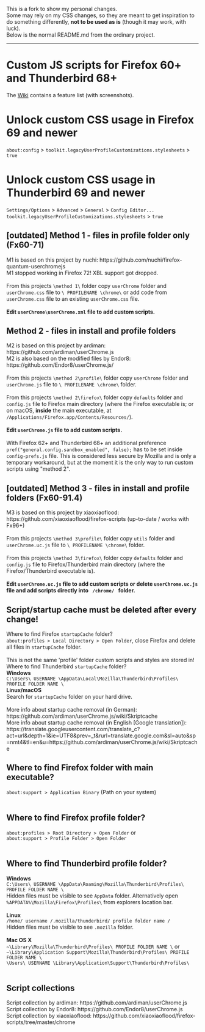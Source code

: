This is a fork to show my personal changes.<br>
Some may rely on my CSS changes, so they are meant to get inspiration to do something differently, **not to be used as is** (though it may work, with luck).<br>
Below is the normal README.md from the ordinary project.

---

<h1>Custom JS scripts for Firefox 60+ and Thunderbird 68+</h1>
The <a href='https://github.com/Aris-t2/CustomJSforFx/wiki'>Wiki</a> contains a feature list (with screenshots).  
<h1>Unlock custom CSS usage in Firefox 69 and newer</h1>  
<code>about:config</code> > <code>toolkit.legacyUserProfileCustomizations.stylesheets</code> > <code>true</code>  
<h1>Unlock custom CSS usage in Thunderbird 69 and newer</h1>  
<code>Settings/Options</code> > <code>Advanced</code> > <code>General</code> > <code>Config Editor...</code> </br>
<code>toolkit.legacyUserProfileCustomizations.stylesheets</code> > <code>true</code>  
<h2>[outdated] Method 1 - files in profile folder only (Fx60-71)</h2>
M1 is based on this project by nuchi: https://github.com/nuchi/firefox-quantum-userchromejs </br>
M1 stopped working in Firefox 72! XBL support got dropped.</br>
</br>
From this projects <code>\method 1\</code> folder copy <code>userChrome</code> folder and <code>userChrome.css</code> file to <code>\ PROFILENAME \chrome\</code> or add code from <code>userChrome.css</code> file to an existing <code>userChrome.css</code> file.</br>
</br>
<b>Edit <code>userChrome\userChrome.xml</code> file to add custom scripts.</b>
</br>
<h2>Method 2 - files in install and profile folders</h2>
M2 is based on this project by ardiman: https://github.com/ardiman/userChrome.js </br>
M2 is also based on the modified files by Endor8: https://github.com/Endor8/userChrome.js/ </br>
</br>
From this projects <code>\method 2\profile\</code> folder copy <code>userChrome</code> folder and <code>userChrome.js</code> file to <code>\ PROFILENAME \chrome\</code> folder.</br>
</br>
From this projects <code>\method 2\firefox\</code> folder copy <code>defaults</code> folder and <code>config.js</code> file to Firefox main directory (where the Firefox executable is; or on macOS, <b>inside</b> the main executable, at <code>/Applications/Firefox.app/Contents/Resources/</code>). </br>
</br>
<b>Edit <code>userChrome.js</code> file to add custom scripts.</b></br>
</br>
With Firefox 62+ and Thunderbird 68+ an additional preference <code>pref("general.config.sandbox_enabled", false);</code> has to be set inside <code>config-prefs.js</code> file. This is considered less secure by Mozilla and is only a temporary workaround, but at the moment it is the only way to run custom scripts using "method 2". 
</br>
<h2>[outdated] Method 3 - files in install and profile folders (Fx60-91.4)</h2>
M3 is based on this project by xiaoxiaoflood: https://github.com/xiaoxiaoflood/firefox-scripts (up-to-date / works with Fx96+) </br>
</br>
From this projects <code>\method 3\profile\</code> folder copy <code>utils</code> folder and <code>userChrome.uc.js</code> file to <code>\ PROFILENAME \chrome\</code> folder.</br>
</br>
From this projects <code>\method 3\firefox\</code> folder copy <code>defaults</code> folder and <code>config.js</code> file to Firefox/Thunderbird main directory (where the Firefox/Thunderbird executable is). </br>
</br>
<b>Edit <code>userChrome.uc.js</code> file to add custom scripts or delete <code>userChrome.uc.js</code> file and add scripts directly into <code> /chrome/ </code> folder.</b>
</br>
<h2>Script/startup cache must be deleted after every change!</h2>
Where to find Firefox <code>startupCache</code> folder?</br>
<code>about:profiles > Local Directory > Open Folder</code>, close Firefox and delete all files in <code>startupCache</code> folder.</br>
</br>
This is not the same 'profile' folder custom scripts and styles are stored in!</br>
Where to find Thunderbird <code>startupCache</code> folder?</br>
<b>Windows</b></br>
<code>C:\Users\ USERNAME \AppData\Local\Mozilla\Thunderbird\Profiles\ PROFILE FOLDER NAME \</code></br>
<b>Linux/macOS</b></br>
Search for <code>startupCache</code> folder on your hard drive.</br>
</br>
More info about startup cache removal (in German): https://github.com/ardiman/userChrome.js/wiki/Skriptcache </br>
More info about startup cache removal (in English [Google translation]): https://translate.googleusercontent.com/translate_c?act=url&depth=1&ie=UTF8&prev=_t&rurl=translate.google.com&sl=auto&sp=nmt4&tl=en&u=https://github.com/ardiman/userChrome.js/wiki/Skriptcache </br>
<h2>Where to find Firefox folder with main executable?</h2>
<code>about:support > Application Binary</code> (Path on your system) </br>
</br>
<h2>Where to find Firefox profile folder?</h2>
<code>about:profiles > Root Directory > Open Folder</code> or </br>
<code>about:support > Profile Folder > Open Folder</code></br>
</br>
<h2>Where to find Thunderbird profile folder?</h2>
<b>Windows</b></br>
<code>C:\Users\ USERNAME \AppData\Roaming\Mozilla\Thunderbird\Profiles\ PROFILE FOLDER NAME \</code></br>
Hidden files must be visible to see <code>AppData</code> folder. Alternatively open <code>%APPDATA%\Mozilla\Firefox\Profiles\</code> from explorers location bar.</br></br>
<b>Linux</b></br>
<code>/home/ username /.mozilla/thunderbird/ profile folder name /</code></br>
Hidden files must be visible to see <code>.mozilla</code> folder.</br></br>
<b>Mac OS X</b></br>
<code>~\Library\Mozilla\Thunderbird\Profiles\ PROFILE FOLDER NAME \</code> or</br>
<code>~\Library\Application Support\Mozilla\Thunderbird\Profiles\ PROFILE FOLDER NAME \</code></br>
<code>\Users\ USERNAME \Library\Application\Support\Thunderbird\Profiles\</code></br>
</br>
<h2>Script collections</h2>
Script collection by ardiman: https://github.com/ardiman/userChrome.js</br>
Script collection by Endor8: https://github.com/Endor8/userChrome.js</br>
Script collection by xiaoxiaoflood: https://github.com/xiaoxiaoflood/firefox-scripts/tree/master/chrome</br>
</br>
